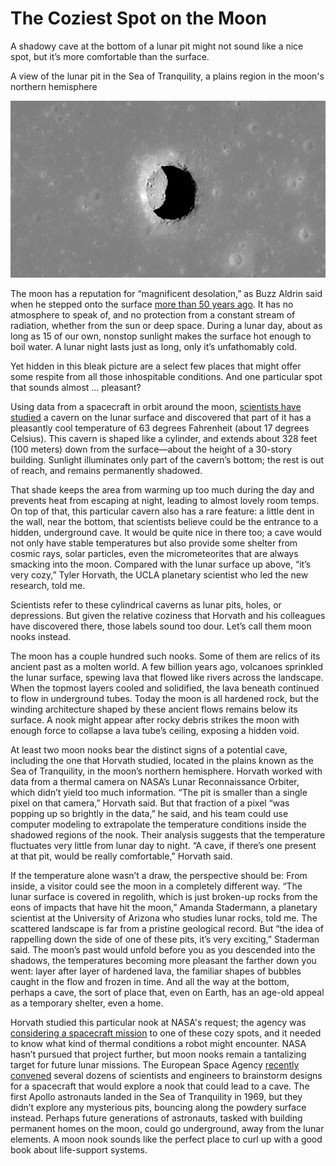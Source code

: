 # The Coziest Spot on the Moon

A shadowy cave at the bottom of a lunar pit might not sound like a nice spot, but it’s more comfortable than the surface.

A view of the lunar pit in the Sea of Tranquility, a plains region in the moon's northern hemisphere

![original.jpeg](The%20Coziest%20Spot%20on%20the%20Moon.assets/original.jpeg)

The moon has a reputation for “magnificent desolation,” as Buzz Aldrin said when he stepped onto the surface [more than 50 years ago](https://www.theatlantic.com/photo/2019/07/apollo-11-moon-landing-photos-50-years-ago/594448/). It has no atmosphere to speak of, and no protection from a constant stream of radiation, whether from the sun or deep space. During a lunar day, about as long as 15 of our own, nonstop sunlight makes the surface hot enough to boil water. A lunar night lasts just as long, only it’s unfathomably cold.

Yet hidden in this bleak picture are a select few places that might offer some respite from all those inhospitable conditions. And one particular spot that sounds almost … pleasant?

Using data from a spacecraft in orbit around the moon, [scientists have studied](https://www.nasa.gov/feature/goddard/2022/lro-lunar-pits-comfortable) a cavern on the lunar surface and discovered that part of it has a pleasantly cool temperature of 63 degrees Fahrenheit (about 17 degrees Celsius). This cavern is shaped like a cylinder, and extends about 328 feet (100 meters) down from the surface—about the height of a 30-story building. Sunlight illuminates only part of the cavern’s bottom; the rest is out of reach, and remains permanently shadowed.

That shade keeps the area from warming up too much during the day and prevents heat from escaping at night, leading to almost lovely room temps. On top of that, this particular cavern also has a rare feature: a little dent in the wall, near the bottom, that scientists believe could be the entrance to a hidden, underground cave. It would be quite nice in there too; a cave would not only have stable temperatures but also provide some shelter from cosmic rays, solar particles, even the micrometeorites that are always smacking into the moon. Compared with the lunar surface up above, “it’s very cozy,” Tyler Horvath, the UCLA planetary scientist who led the new research, told me.

Scientists refer to these cylindrical caverns as lunar pits, holes, or depressions. But given the relative coziness that Horvath and his colleagues have discovered there, those labels sound too dour. Let’s call them moon nooks instead.

The moon has a couple hundred such nooks. Some of them are relics of its ancient past as a molten world. A few billion years ago, volcanoes sprinkled the lunar surface, spewing lava that flowed like rivers across the landscape. When the topmost layers cooled and solidified, the lava beneath continued to flow in underground tubes. Today the moon is all hardened rock, but the winding architecture shaped by these ancient flows remains below its surface. A nook might appear after rocky debris strikes the moon with enough force to collapse a lava tube’s ceiling, exposing a hidden void.

At least two moon nooks bear the distinct signs of a potential cave, including the one that Horvath studied, located in the plains known as the Sea of Tranquility, in the moon’s northern hemisphere. Horvath worked with data from a thermal camera on NASA’s Lunar Reconnaissance Orbiter, which didn’t yield too much information. “The pit is smaller than a single pixel on that camera,” Horvath said. But that fraction of a pixel “was popping up so brightly in the data,” he said, and his team could use computer modeling to extrapolate the temperature conditions inside the shadowed regions of the nook. Their analysis suggests that the temperature fluctuates very little from lunar day to night. “A cave, if there’s one present at that pit, would be really comfortable,” Horvath said.

If the temperature alone wasn’t a draw, the perspective should be: From inside, a visitor could see the moon in a completely different way. “The lunar surface is covered in regolith, which is just broken-up rocks from the eons of impacts that have hit the moon,” Amanda Stadermann, a planetary scientist at the University of Arizona who studies lunar rocks, told me. The scattered landscape is far from a pristine geological record. But “the idea of rappelling down the side of one of these pits, it’s very exciting,” Staderman said. The moon’s past would unfold before you as you descended into the shadows, the temperatures becoming more pleasant the farther down you went: layer after layer of hardened lava, the familiar shapes of bubbles caught in the flow and frozen in time. And all the way at the bottom, perhaps a cave, the sort of place that, even on Earth, has an age-old appeal as a temporary shelter, even a home.

Horvath studied this particular nook at NASA's request; the agency was [considering a spacecraft mission](https://www.smithsonianmag.com/science-nature/nasa-considers-rover-mission-go-cave-diving-moon-180971790/) to one of these cozy spots, and it needed to know what kind of thermal conditions a robot might encounter. NASA hasn’t pursued that project further, but moon nooks remain a tantalizing target for future lunar missions. The European Space Agency [recently convened](https://www.esa.int/Enabling_Support/Preparing_for_the_Future/Discovery_and_Preparation/Lunar_scientists_and_engineers_design_Moon_cave_explorer) several dozens of scientists and engineers to brainstorm designs for a spacecraft that would explore a nook that could lead to a cave. The first Apollo astronauts landed in the Sea of Tranquility in 1969, but they didn’t explore any mysterious pits, bouncing along the powdery surface instead. Perhaps future generations of astronauts, tasked with building permanent homes on the moon, could go underground, away from the lunar elements. A moon nook sounds like the perfect place to curl up with a good book about life-support systems.

